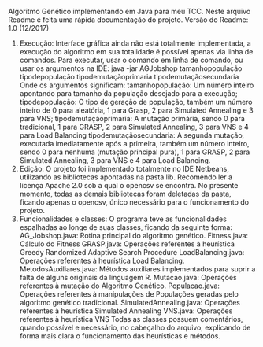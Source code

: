 Algoritmo Genético implementando em Java para meu TCC. Neste arquivo Readme é feita uma rápida documentação do projeto.
Versão do Readme: 1.0 (12/2017)
1. Execução:
	Interface gráfica ainda não está totalmente implementada, a execução do algoritmo em sua totalidade é possível apenas via linha de comandos.
	Para executar, usar o comando em linha de comando, ou usar os argumentos na IDE: 
		java -jar AGJobshop tamanhopopulação tipodepopulação tipodemutaçãoprimaria tipodemutaçãosecundaria 
	Onde os argumentos significam:
		tamanhopopulação: Um número inteiro apontando para tamanho da população desejado para a execução; 
		tipodepopulação: O tipo de geração de população, também um número inteiro de 0 para aleatória, 1 para Grasp, 2 para Simulated Annealing e 3 para VNS; 
		tipodemutaçãoprimaria: A mutação primária, sendo 0 para tradicional, 1 para GRASP, 2 para Simulated Annealing, 3 para VNS e 4 para Load Balancing 
		tipodemutaçãosecundaria: A segunda mutação, executada imediatamente após a primeira, também um número inteiro, sendo 0 para nenhuma (mutação principal pura), 1 para GRASP, 2 para Simulated Annealing, 3 para VNS e 4 para Load Balancing.
2. Edição: 
	O projeto foi implementado totalmente no IDE Netbeans, utilizando as bibliotecas apontadas na pasta lib. Recomendo ler a licença Apache 2.0 sob a qual o opencsv se encontra.
	No presente momento, todas as demais bibliotecas foram deletadas da pasta, ficando apenas o opencsv, único necessário para o funcionamento do projeto.
3. Funcionalidades e classes:
	O programa teve as funcionalidades espalhadas ao longe de suas classes, ficando da seguinte forma:
		AG_Jobshop.java: Rotina principal do algoritmo genético.
		Fitness.java: Cálculo do Fitness
		GRASP.java: Operações referentes à heurística Greedy Randomized Adaptive Search Procedure
		LoadBalancing.java: Operações referentes à heurística Load Balancing.
		MetodosAuxiliares.java: Métodos auxiliares implementados para suprir a falta de alguns originais da linguagem R.
		Mutacao.java: Operações referentes à mutação do Algoritmo Genético.
		Populacao.java: Operações referentes à manipulações de Populações geradas pelo algoritmo genético tradicional.
		SimulatedAnnealing.java: Operações referentes à heurística Simulated Annealing
		VNS.java: Operações referentes à heurística VNS
	Todas as classes possuem comentários, quando possível e necessário, no cabeçalho do arquivo, explicando de forma mais clara o funcionamento das heurísticas e métodos.
	